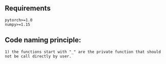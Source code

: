 ## Requirements
    pytorch>=1.0
    numpy>=1.15

## Code naming principle:
    1) the functions start with "_" are the private function that should not be call directly by user.


